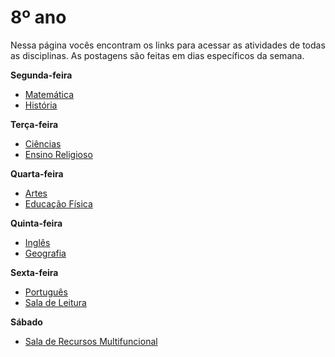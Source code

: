 # 8º ano
Nessa página vocês encontram os links para acessar as atividades de todas as disciplinas. As postagens são feitas em dias específicos da semana.

**Segunda-feira**

- [Matemática](https://padlet.com/mkmdeoliveira/matematica8)
- [História](https://padlet.com/fredericohorie/psgeitbpzb3xxio7)

**Terça-feira**

- [Ciências](https://padlet.com/fredericohorie/lqz3tq38ml06jl7x)
- [Ensino Religioso](https://padlet.com/melquiadessupervisorpibid/Bookmarks)

**Quarta-feira**

- [Artes](https://padlet.com/edbergon/63zspdlwliajb4lt)
- [Educação Física](https://padlet.com/kallinemiranda/ef8anojosafa)

**Quinta-feira**

- [Inglês](https://padlet.com/leodobrasilprof/hpa1hbtwdgyeie16)
- [Geografia](https://padlet.com/fredericohorie/qjbkbv6yucda69pd)

**Sexta-feira**

- [Português](https://padlet.com/fredericohorie/x71d2er1q7ymf28g)
- [Sala de Leitura](https://padlet.com/fredericohorie/Leitura8ano)

**Sábado**

- [Sala  de Recursos Multifuncional](https://padlet.com/fredericohorie/swxwpjj8uu9nzgyz)